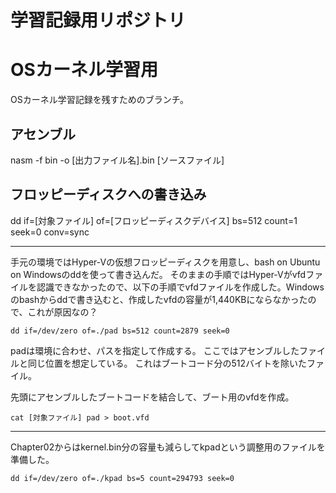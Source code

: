 # 学習記録用リポジトリ
# OSカーネル学習用

OSカーネル学習記録を残すためのブランチ。

## アセンブル
nasm -f bin -o [出力ファイル名].bin [ソースファイル]

## フロッピーディスクへの書き込み
dd if=[対象ファイル] of=[フロッピーディスクデバイス] bs=512 count=1 seek=0 conv=sync


***
手元の環境ではHyper-Vの仮想フロッピーディスクを用意し、bash on Ubuntu on Windowsのddを使って書き込んだ。
そのままの手順ではHyper-Vがvfdファイルを認識できなかったので、以下の手順でvfdファイルを作成した。Windowsのbashからddで書き込むと、作成したvfdの容量が1,440KBにならなかったので、これが原因なの？

`dd if=/dev/zero of=./pad bs=512 count=2879 seek=0`

padは環境に合わせ、パスを指定して作成する。
ここではアセンブルしたファイルと同じ位置を想定している。
これはブートコード分の512バイトを除いたファイル。

先頭にアセンブルしたブートコードを結合して、ブート用のvfdを作成。

`cat [対象ファイル] pad > boot.vfd`


***
Chapter02からはkernel.bin分の容量も減らしてkpadという調整用のファイルを準備した。

`dd if=/dev/zero of=./kpad bs=5 count=294793 seek=0`


